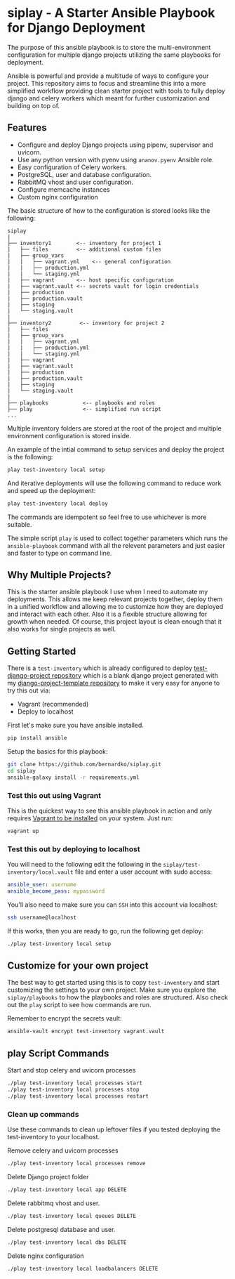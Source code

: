 # siplay - A Starter Ansible Playbook for Django Deployment

The purpose of this ansible playbook is to store the multi-environment configuration for multiple django projects utilizing the same playbooks for deployment.

Ansible is powerful and provide a multitude of ways to configure your project. This repository aims to focus and streamline this into a more simplified workflow providing clean starter project with tools to fully deploy django and celery workers which meant for further customization and building on top of.

## Features

- Configure and deploy Django projects using pipenv, supervisor and uvicorn.
- Use any python version with pyenv using `ananov.pyenv` Ansible role.
- Easy configuration of Celery workers.
- PostgreSQL, user and database configuration.
- RabbitMQ vhost and user configuration.
- Configure memcache instances
- Custom nginx configuration

The basic structure of how to the configuration is stored looks like the following:

```
siplay
|
├── inventory1        <-- inventory for project 1
|   ├── files         <-- additional custom files 
|   ├── group_vars
|   |   ├── vagrant.yml    <-- general configuration
|   |   ├── production.yml
|   |   └── staging.yml
|   ├── vagrant       <-- host specific configuration
|   ├── vagrant.vault <-- secrets vault for login credentials
|   ├── production
|   ├── production.vault
|   ├── staging
|   └── staging.vault
|
├── inventory2         <-- inventory for project 2
|   ├── files
|   ├── group_vars
|   |   ├── vagrant.yml
|   |   ├── production.yml
|   |   └── staging.yml
|   ├── vagrant
|   ├── vagrant.vault
|   ├── production
|   ├── production.vault
|   ├── staging
|   └── staging.vault
|   
├── playbooks           <-- playbooks and roles
├── play                <-- simplified run script
...
```

Multiple inventory folders are stored at the root of the project and multiple environment configuration is stored inside.

An example of the intial command to setup services and deploy the project is the following:

```bash
play test-inventory local setup
```
And iterative deployments will use the following command to reduce work and speed up the deployment:

```bash
play test-inventory local deploy
```
The commands are idempotent so feel free to use whichever is more suitable.

The simple script `play` is used to collect together parameters which runs the `ansible-playbook` command with all the relevent parameters and just easier and faster to type on command line.

## Why Multiple Projects?

This is the starter ansible playbook I use when I need to automate my deployments. This allows me keep relevant projects together, deploy them in a unified workflow and allowing me to customize how they are deployed and interact with each other. Also it is a flexible structure allowing for growth when needed. Of course, this project layout is clean enough that it also works for single projects as well.


## Getting Started

There is a `test-inventory` which is already configured to deploy [test-django-project repository](https://github.com/bernardko/test-django-project) which is a blank django project generated with my [django-project-template repository](https://github.com/bernardko/django-project-template) to make it very easy for anyone to try this out via:

- Vagrant (recommended)
- Deploy to localhost

First let's make sure you have ansible installed.

```bash
pip install ansible
```

Setup the basics for this playbook:

```bash
git clone https://github.com/bernardko/siplay.git
cd siplay
ansible-galaxy install -r requirements.yml
```

### Test this out using Vagrant

This is the quickest way to see this ansible playbook in action and only requires [Vagrant to be installed](https://www.vagrantup.com/docs/installation) on your system. Just run:

```bash
vagrant up
```

### Test this out by deploying to localhost

You will need to the following edit the following in the `siplay/test-inventory/local.vault` file and enter a user account with sudo access:

```yaml
ansible_user: username
ansible_become_pass: mypassword
```

You'll also need to make sure you can `SSH` into this account via localhost:
```bash
ssh username@localhost
```

If this works, then you are ready to go, run the following get deploy:

```bash
./play test-inventory local setup
```

## Customize for your own project

The best way to get started using this is to copy `test-inventory` and start customizing the settings to your own project. Make sure you explore the `siplay/playbooks` to how the playbooks and roles are structured. Also check out the `play` script to see how commands are run.  

Remember to encrypt the secrets vault:
```bash
ansible-vault encrypt test-inventory vagrant.vault
```

## play Script Commands

Start and stop celery and uvicorn processes
```bash
./play test-inventory local processes start
./play test-inventory local processes stop
./play test-inventory local processes restart
```

### Clean up commands
Use these commands to clean up leftover files if you tested deploying the test-inventory to your localhost.

Remove celery and uvicorn processes
```bash
./play test-inventory local processes remove
```
Delete  Django project folder
```bash
./play test-inventory local app DELETE
```
Delete rabbitmq vhost and user.
```bash
./play test-inventory local queues DELETE
```
Delete postgresql database and user.
```bash
./play test-inventory local dbs DELETE
```
Delete nginx configuration
```bash
./play test-inventory local loadbalancers DELETE
```